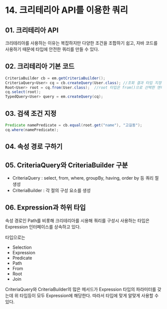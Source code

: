 # 14. 크리테리아 API를 이용한 쿼리
## 01. 크리테리아 API
크리테리아를 사용하는 이유는 복잡하지만 다양한 조건을 조합하기 쉽고, 자바 코드를 사용하기 때문에 타입에 안전한 쿼리를 만들 수 있다.

## 02. 크리테리아 기본 코드
```java
CriteriaBuilder cb = em.getCriteriaBuilder();
CriteriaQuery<User> cq = cb.createQuery(User.class); //조회 결과 타입 지정
Root<User> root = cq.from(User.class);  //root 타입은 from()으로 선택한 엔티티 대상이다.
cq.select(root);
TypedQuery<User> query = em.createQuery(cq);
```

## 03. 검색 조건 지정
```java
Predicate namePredicate = cb.equal(root.get("name"), "고길동");
cq.where(namePredicate);
```

## 04. 속성 경로 구하기

## 05. CriteriaQuery와 CriteriaBuilder 구분
* CriteriaQuery : select, from, where, groupBy, having, order by 등 쿼리 절 생성
* CriteriaBuilder : 각 절의 구성 요소를 생성



## 06. Expression과 하위 타입
속성 경로인 Path를 비롯해 크리테리아를 시용해 쿼리를 구성시 사용하는 타입은 Expression 인터페이스를 상속하고 있다.

타입으로는
* Selection
* Expression
* Predicate
* Path
* From
* Root
* Join

CriteriaQuery와 CriteriaBuilder의 많은 메서드가 Expression 타입의 파라미터를 갖는데 위 타입등이 모두 Expression에 해당한다. 따라서 타입에 맞게 알맞게 사용할 수 있다.